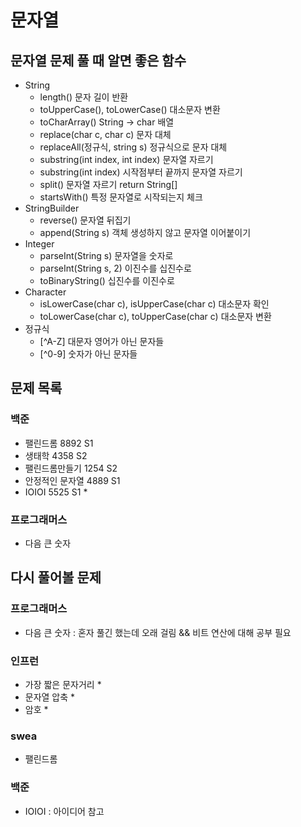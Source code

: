# 문자열

## 문자열 문제 풀 때 알면 좋은 함수

- String
    - length() 문자 길이 반환
    - toUpperCase(), toLowerCase() 대소문자 변환
    - toCharArray() String → char 배열
    - replace(char c, char c) 문자 대체
    - replaceAll(정규식, string s) 정규식으로 문자 대체
    - substring(int index, int index) 문자열 자르기
    - substring(int index) 시작점부터 끝까지 문자열 자르기
    - split() 문자열 자르기 return String[]
    - startsWith() 특정 문자열로 시작되는지 체크
- StringBuilder
    - reverse() 문자열 뒤집기
    - append(String s) 객체 생성하지 않고 문자열 이어붙이기
- Integer
    - parseInt(String s) 문자열을 숫자로
    - parseInt(String s, 2) 이진수를 십진수로
    - toBinaryString() 십진수를 이진수로
- Character
    - isLowerCase(char c), isUpperCase(char c) 대소문자 확인
    - toLowerCase(char c), toUpperCase(char c) 대소문자 변환
- 정규식
    - [^A-Z] 대문자 영어가 아닌 문자들
    - [^0-9] 숫자가 아닌 문자들

## 문제 목록

### 백준

- 팰린드롬 8892 S1
- 생태학 4358 S2
- 팰린드롬만들기 1254 S2
- 안정적인 문자열 4889 S1
- IOIOI 5525 S1 *

### 프로그래머스

- 다음 큰 숫자

## 다시 풀어볼 문제

### 프로그래머스

- 다음 큰 숫자 : 혼자 풀긴 했는데 오래 걸림 && 비트 연산에 대해 공부 필요

### 인프런

- 가장 짧은 문자거리 *
- 문자열 압축 *
- 암호 *

### swea

- 팰린드롬

### 백준

- IOIOI : 아이디어 참고